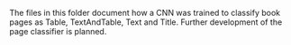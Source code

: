 The files in this folder document how a CNN was trained to classify book pages as Table, TextAndTable, Text and Title.
Further development of the page classifier is planned.
